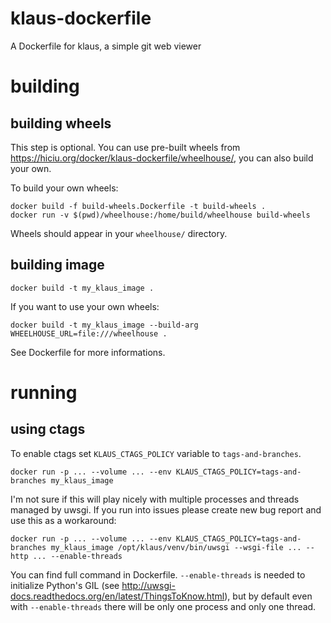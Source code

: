 klaus-dockerfile
================

A Dockerfile for klaus, a simple git web viewer

building
========

building wheels
---------------

This step is optional. You can use pre-built wheels from https://hiciu.org/docker/klaus-dockerfile/wheelhouse/, you can also build your own.

To build your own wheels:

    docker build -f build-wheels.Dockerfile -t build-wheels .
    docker run -v $(pwd)/wheelhouse:/home/build/wheelhouse build-wheels

Wheels should appear in your `wheelhouse/` directory.

building image
--------------

    docker build -t my_klaus_image .

If you want to use your own wheels:

    docker build -t my_klaus_image --build-arg WHEELHOUSE_URL=file:///wheelhouse .

See Dockerfile for more informations.

running
=======

using ctags
-----------

To enable ctags set `KLAUS_CTAGS_POLICY` variable to `tags-and-branches`.

    docker run -p ... --volume ... --env KLAUS_CTAGS_POLICY=tags-and-branches my_klaus_image

I'm not sure if this will play nicely with multiple processes and threads managed by uwsgi. If you run into issues please create new bug report and use this as a workaround:

    docker run -p ... --volume ... --env KLAUS_CTAGS_POLICY=tags-and-branches my_klaus_image /opt/klaus/venv/bin/uwsgi --wsgi-file ... --http ... --enable-threads

You can find full command in Dockerfile. `--enable-threads` is needed to initialize Python's GIL (see http://uwsgi-docs.readthedocs.org/en/latest/ThingsToKnow.html), but by default even with `--enable-threads` there will be only one process and only one thread.
